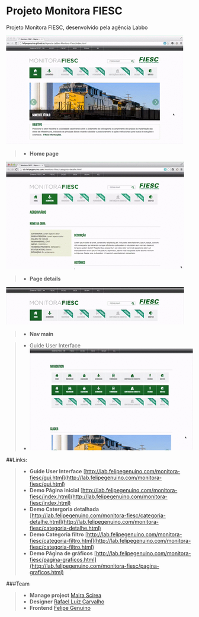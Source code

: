 # Projeto Monitora FIESC
Projeto Monitora FIESC, desenvolvido pela agência Labbo

![imagem](https://raw.githubusercontent.com/felipegenuino/Agencia-Labbo-Monitora-Fiesc/gh-pages/images/gif/video-1.gif)
>- **Home page**

![imagem](https://raw.githubusercontent.com/felipegenuino/Agencia-Labbo-Monitora-Fiesc/gh-pages/images/gif/video-2.gif)
>- **Page details**

![imagem](https://raw.githubusercontent.com/felipegenuino/Agencia-Labbo-Monitora-Fiesc/gh-pages/images/gif/video-3.gif)
>- **Nav main**

>- Guide User Interface 
>- ![imagem](https://raw.githubusercontent.com/felipegenuino/Agencia-Labbo-Monitora-Fiesc/gh-pages/images/gif/video-4.gif)


##Links:
>- **Guide User Interface** [http://lab.felipegenuino.com/monitora-fiesc/gui.html](http://lab.felipegenuino.com/monitora-fiesc/gui.html)
>- **Demo Página inicial** [http://lab.felipegenuino.com/monitora-fiesc/index.html](http://lab.felipegenuino.com/monitora-fiesc/index.html)
>- **Demo Catergoria detalhada** [http://lab.felipegenuino.com/monitora-fiesc/categoria-detalhe.html](http://lab.felipegenuino.com/monitora-fiesc/categoria-detalhe.html)
>- **Demo Categoria filtro** [http://lab.felipegenuino.com/monitora-fiesc/categoria-filtro.html](http://lab.felipegenuino.com/monitora-fiesc/categoria-filtro.html)
>- **Demo Página de gráficos** [http://lab.felipegenuino.com/monitora-fiesc/pagina-graficos.html](http://lab.felipegenuino.com/monitora-fiesc/pagina-graficos.html)

  
###Team
>- **Manage project** [Maira Scirea](https://www.linkedin.com/profile/view?id=80148868)
>- **Designer** [Rafael Luiz Carvalho](https://www.labbo.com.br)
>- **Frontend** [Felipe Genuino](http://felipegenuino.com)


